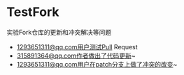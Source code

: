 # TestFork
实验Fork仓库的更新和冲突解决等问题
+ 1293651311@qq.com用户测试Pull Request
+ 315891364@qq.com作者做出了代码更新~
+ 1293651311@qq.com用户在patch分支上做了冲突的改变~